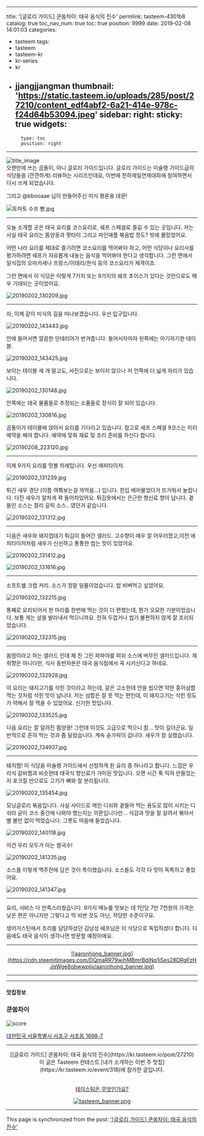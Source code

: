 
---
title: '[글로리 가이드] 쿤쏨차이: 태국 음식의 진수'
permlink: tasteem-4301b8
catalog: true
toc_nav_num: true
toc: true
position: 9999
date: 2019-02-08 14:01:03
categories:
- tasteem
tags:
- tasteem
- tasteem-kr
- kr-series
- kr
- jjangjjangman
thumbnail: 'https://static.tasteem.io/uploads/285/post/27210/content_edf4abf2-6a21-414e-978c-f24d64b53094.jpeg'
sidebar:
    right:
        sticky: true
widgets:
    -
        type: toc
        position: right
---


![title_image](https://static.tasteem.io/uploads/285/post/27210/content_edf4abf2-6a21-414e-978c-f24d64b53094.jpeg)
<br/>
오랜만에 쓰는 곰돌이, 아니 글로리 가이드입니다. 글로리 가이드는 미슐랭 가이드급의 식당들을 (깐깐하게) 리뷰하는 시리즈인데요, 이번에 천하제일연재대회에 참여하면서 다시 쓰게 되었습니다. 

그리고 @bbooaae 님이 만들어주신 미식 평론용 대문!

![토마토 수프 빵.jpg](https://static.tasteem.io/uploads/image/image/135195/03d21151-0648-4713-833a-45fbe026097f.jpeg)

---

오늘 소개할 곳은 태국 요리를 코스요리로, 쉐프 스페셜로 즐길 수 있는 곳입니다. 저는 사실 태국 요리는 똠양꿍과 팟타이 그리고 파인애플 볶음밥 정도? 밖에 몰랐었어요.

어떤 나라 요리를 제대로 즐기려면 코스요리를 먹어봐야 하고,  어떤 식당이나 요리사를 평가하려면 쉐프가 자유롭게 내놓는 음식을 먹어봐야 한다고 생각합니다. 그런 면에서 일식집의 오마카세나 프랑스/이태리/한식 등의 코스요리가 제격이죠.

그런 면에서 이 식당은 이렇게 7가지 또는 9가지의 쉐프 초이스가 있다는 것만으로도 매우 기대되는 곳이었어요.

![20190202_130209.jpg](https://static.tasteem.io/uploads/image/image/135197/03d21151-0648-4713-833a-45fbe026097f.jpeg)

---

자, 이제 같이 미식의 길을 떠나보겠습니다. 우선 입구입니다.


![20190202_143443.jpg](https://static.tasteem.io/uploads/image/image/135198/03d21151-0648-4713-833a-45fbe026097f.jpeg)

안에 들어서면 깔끔한 인테리어가 반겨줍니다. 들어서자마자 왼쪽에는 아기자기한 테이블. 

![20190202_143425.jpg](https://static.tasteem.io/uploads/image/image/135201/03d21151-0648-4713-833a-45fbe026097f.jpeg)

보이는 테이블 세 개 말고도, 사진으로는 보이지 않으나 저 안쪽에 더 넓게 자리가 있습니다. 

![20190202_130148.jpg](https://static.tasteem.io/uploads/image/image/135199/03d21151-0648-4713-833a-45fbe026097f.jpeg)

안쪽에는 태국 물품들로 추정되는 소품들로 장식이 잘 되어 있습니다.

![20190202_130816.jpg](https://static.tasteem.io/uploads/image/image/135200/03d21151-0648-4713-833a-45fbe026097f.jpeg)

곰돌이가 테이블에 앉아서 요리를 기다리고 있습니다. 참고로 셰프 스페셜 9코스는 미리 예약을 해야 합니다. 예약에 맞춰 재료 및 조리 준비를 하신다 합니다.


![20190208_223120.jpg](https://static.tasteem.io/uploads/image/image/135235/03d21151-0648-4713-833a-45fbe026097f.jpeg)


---

이제 9가지 요리를 맛볼 차례입니다. 우선 에피타이저.

![20190202_131239.jpg](https://static.tasteem.io/uploads/image/image/135205/03d21151-0648-4713-833a-45fbe026097f.jpeg)

튀긴 새우 경단  (이름 여쭤보는걸 까먹음...) 입니다. 한입 베어물었다가 뜨거워서 놀랍니다. 다진 새우가 알차게 꽉 들어차있어요. 튀김옷에서는 은근한 향신료 향이 납니다. 곁들인 소스는 칠리 갈릭 소스.. 였던거 같습니다. 

![20190202_131312.jpg](https://static.tasteem.io/uploads/image/image/135207/03d21151-0648-4713-833a-45fbe026097f.jpeg)

---

다음은 새우와 돼지껍데기 튀김이 들어간 샐러드. 고수향이 매우 잘 어우러졌고,이전 에피타이저처럼 새우가 신선하고 통통한 씹는 맛이 있었어요.

![20190202_131412.jpg](https://static.tasteem.io/uploads/image/image/135210/03d21151-0648-4713-833a-45fbe026097f.jpeg)

![20190202_131616.jpg](https://static.tasteem.io/uploads/image/image/135211/03d21151-0648-4713-833a-45fbe026097f.jpeg)

---

소프트쉘 크랩 커리.  소스가 정말 일품이었습니다. 밥 비벼먹고 싶었어요.

![20190202_132215.jpg](https://static.tasteem.io/uploads/image/image/135212/03d21151-0648-4713-833a-45fbe026097f.jpeg)

통째로 요리되어서 한 마리를 한번에 먹는 것이 더 편했는데, 뭔가 오묘한 기분이었습니다. 보통 게는 살을 발라내서 먹으니까요. 전혀 두껍거나 씹기 불편하지 않게 잘 조리되었습니다.

![20190202_132315.jpg](https://static.tasteem.io/uploads/image/image/135214/03d21151-0648-4713-833a-45fbe026097f.jpeg)

---

 쏨땀이라고 하는 샐러드 인데 채 친 그린 파파야를 피쉬 소스에 버무린 샐러드입니다. 제 취향은 아니다만, 식사 동반자분은 태국 음식점에서 꼭 시키신다고 하네요. 

![20190202_132928.jpg](https://static.tasteem.io/uploads/image/image/135224/03d21151-0648-4713-833a-45fbe026097f.jpeg)

이 요리는 돼지고기를 삭힌 것이라고 하는데, 겉은 고소한데 안을 씹으면 약한 홍어삼합 먹는 것처럼 삭힌 맛이 납니다. 저는 삼합은 잘 못 먹는 편인데, 이 돼지고기는 삭힌 정도가 약해서 잘 먹을 수 있었어요. 신기한 맛입니다. 

![20190202_133525.jpg](https://static.tasteem.io/uploads/image/image/135226/03d21151-0648-4713-833a-45fbe026097f.jpeg)

다음 요리는 잘 알려진 똠양꿍! 그런데 이것도 고급으로 먹으니 참... 맛이 깊더군요. 일반적으로 흔히 먹는 것과 좀 달랐습니다. 계속 숟가락이 갑니다. 새우가 참 실했습니다. 

![20190202_134937.jpg](https://static.tasteem.io/uploads/image/image/135227/03d21151-0648-4713-833a-45fbe026097f.jpeg)

---

돼지찜! 이 식당을 미슐랭 가이드에서 선정하게 된 요리 중 하나라고 합니다. 느낌은 우리식 갈비찜과 비슷한데 태국식 향신료가 가미된 맛입니다. 오랜 시간 푹 익혀 만들었는지 포크질 만으로도 고기가 뼈와 잘 분리됩니다. 

![20190202_135454.jpg](https://static.tasteem.io/uploads/image/image/135228/03d21151-0648-4713-833a-45fbe026097f.jpeg)

모닝글로리 볶음입니다. 사실 사이드로 메인 디쉬와 곁들어 먹는 용도로 많이 시키는 디쉬라 굳이 코스 중간에 나와야 했는지는 의문입니다만... 식감과 맛을 잘 살려서 볶아서 별 불만 없이 먹었습니다. 그릇도 마음에 들었습니다. 

![20190202_140118.jpg](https://static.tasteem.io/uploads/image/image/135238/03d21151-0648-4713-833a-45fbe026097f.jpeg)

이건 우리 모두가 아는 쌀국수! 

![20190202_141335.jpg](https://static.tasteem.io/uploads/image/image/135232/03d21151-0648-4713-833a-45fbe026097f.jpeg)

소스를 이렇게 맥주잔에 담은 것이 특이했습니다. 소스들도 각각 다 맛이 독특하고 좋았어요.

![20190202_141347.jpg](https://static.tasteem.io/uploads/image/image/135234/03d21151-0648-4713-833a-45fbe026097f.jpeg)

---

요리, 서비스 다 만족스러웠습니다. 9가지 메뉴를 맛보는 데 1인당 7만 7천원의 가격은 낮은 편은 아니지만 그렇다고 막 비싼 것도 아닌, 적당한 수준이구요.

생어거스틴에서 조리를 담당하셨던 김남성 쉐프님은 이 식당으로 독립하셨다 합니다. 다음에도 태국 음식이 생각나면 방문할 예정이에요. 

---

<center><a href="https://www.gopax.co.kr">![aaronhong_banner.jpg](https://cdn.steemitimages.com/DQmaRR79wihMBmrBdiNq1iSes28DRgFzHJqWge8obwwpijv/aaronhong_banner.jpg)</a></center>

---


---------------------
#### 맛집정보
### 쿤쏨차이
![score](https://static.tasteem.io/images/steem/3Crowns.png)

[대한민국 서울특별시 서초구 서초동 1698-7](https://kr.tasteem.io/post/27210#map)

-----------------------------------------
<center>[[글로리 가이드] 쿤쏨차이: 태국 음식의 진수](https://kr.tasteem.io/post/27210)
<br/>이 글은 Tasteem 컨테스트
 [내가 소개하는  이번 주 맛집](https://kr.tasteem.io/event/318)에 참가한 글입니다.

<br/>[테이스팀은 무엇인가요?](https://kr.tasteem.io/about)

[![tasteem_banner.png](https://static.tasteem.io/images/tasteem_banner_v3.png)](https://kr.tasteem.io)</center>

- - -

This page is synchronized from the post: ['[글로리 가이드] 쿤쏨차이: 태국 음식의 진수'](https://steemit.com/@glory7/tasteem-4301b8)
